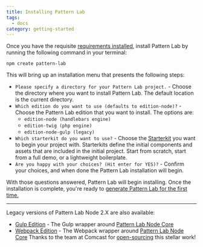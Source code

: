 ```yaml
---
title: Installing Pattern Lab
tags:
  - docs
category: getting-started
---
```


Once you have the requisite [requirements installed](/docs/requirements), install Pattern Lab by running the following command in your terminal:

```
npm create pattern-lab
```

This will bring up an installation menu that presents the following steps:

- `Please specify a directory for your Pattern Lab project.` - Choose the directory where you want to install Pattern Lab. The default location is the current directory.
- `Which edition do you want to use (defaults to edition-node)?` - Choose the Pattern Lab edition that you want to install. The options are:
  - `edition-node (handlebars engine)`
  - `edition-twig (php engine)`
  - `edition-node-gulp (legacy)`
- `Which starterkit do you want to use?` - Choose the <a href="/docs/advanced-starterkits.html">Starterkit</a> you want to begin your project with. Starterkits define the initial components and assets that are included in the initial project. Start from scratch, start from a full demo, or a lightweight boilerplate.
- `Are you happy with your choices? (Hit enter for YES)?` - Confirm your choices, and when done the Pattern Lab installation will begin.

With those questions answered, Pattern Lab will begin installing. Once the installation is complete, you're ready to <a href="/docs/generating-pattern-lab.html">generate Pattern Lab for the first time.</a>

---

Legacy versions of Pattern Lab Node 2.X are also available:

- <a class="link-desc-list__link" href="https://github.com/pattern-lab/edition-node-gulp/releases/tag/v1.3.4">Gulp Edition</a> - The Gulp wrapper around <a href="https://github.com/pattern-lab/patternlab-node/tree/master/packages/core">Pattern Lab Node Core</a>
- <a class="link-desc-list__link" href="https://github.com/Comcast/patternlab-edition-node-webpack">Webpack Edition</a> - The Webpack wrapper around <a href="https://github.com/pattern-lab/patternlab-node/tree/master/packages/core">Pattern Lab Node Core</a> Thanks to the team at Comcast for <a href="https://comcast.github.io">open-sourcing</a> this stellar work!
